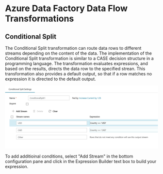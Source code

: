 # Azure Data Factory Data Flow Transformations

## Conditional Split

The Conditional Split transformation can route data rows to different streams depending on the content of the data. The implementation of the Conditional Split transformation is similar to a CASE decision structure in a programming language. The transformation evaluates expressions, and based on the results, directs the data row to the specified strean. This transformation also provides a default output, so that if a row matches no expression it is directed to the default output.

![conditional split](../images/cd1.png "conditional split")

To add additioinal conditions, select "Add Stream" in the bottom configuration pane and click in the Expression Builder text box to build your expression.
